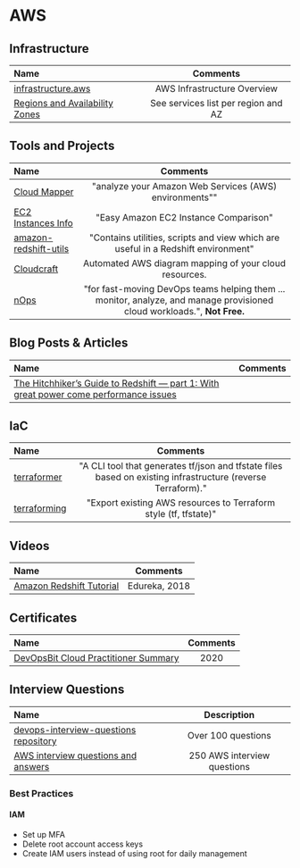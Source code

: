 # AWS

## Infrastructure

Name | Comments
:------|:------:
[infrastructure.aws](https://infrastructure.aws) | AWS Infrastructure Overview
[Regions and Availability Zones](https://aws.amazon.com/about-aws/global-infrastructure/regional-product-services) | See services list per region and AZ

## Tools and Projects

Name | Comments
:------|:------:
[Cloud Mapper](https://github.com/duo-labs/cloudmapper) | "analyze your Amazon Web Services (AWS) environments""
[EC2 Instances Info](https://www.ec2instances.info) | "Easy Amazon EC2 Instance Comparison"
[amazon-redshift-utils](https://github.com/awslabs/amazon-redshift-utils) | "Contains utilities, scripts and view which are useful in a Redshift environment"
[Cloudcraft](https://www.cloudcraft.co) | Automated AWS diagram mapping of your cloud resources.
[nOps](https://www.nops.io/devops/) | "for fast-moving DevOps teams helping them ... monitor, analyze, and manage provisioned cloud workloads.", **Not Free.**

## Blog Posts & Articles

Name | Comments
:------|:------:
[The Hitchhiker’s Guide to Redshift — part 1: With great power come performance issues](https://blog.atomdata.io/the-hitchhikers-guide-to-redshift-part-1-with-great-power-comes-performance-issues-748d293e0b18) | 

## IaC

Name | Comments
:------|:------:
[terraformer](https://github.com/GoogleCloudPlatform/terraformer) | "A CLI tool that generates tf/json and tfstate files based on existing infrastructure (reverse Terraform)."
[terraforming](https://github.com/dtan4/terraforming) | "Export existing AWS resources to Terraform style (tf, tfstate)"

## Videos

Name | Comments
:------|:------:
[Amazon Redshift Tutorial](https://www.youtube.com/watch?v=fc5WPKnbam8) | Edureka, 2018

## Certificates

Name | Comments
:------|:------:
[DevOpsBit Cloud Practitioner Summary](http://devopsbit.com/aws-cloud-practitioner) | 2020

## Interview Questions

Name | Description
:------|:------:
[devops-interview-questions repository](https://github.com/bregman-arie/devops-interview-questions/#aws) | Over 100 questions
[AWS interview questions and answers](https://www.besanttechnologies.com/aws-interview-questions-and-answers) | 250 AWS interview questions

### Best Practices

#### IAM

* Set up MFA
* Delete root account access keys
* Create IAM users instead of using root for daily management

